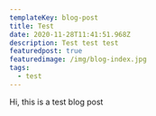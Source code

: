 ```yaml
---
templateKey: blog-post
title: Test
date: 2020-11-28T11:41:51.968Z
description: Test test test
featuredpost: true
featuredimage: /img/blog-index.jpg
tags:
  - test
---
```

Hi, this is a test blog post